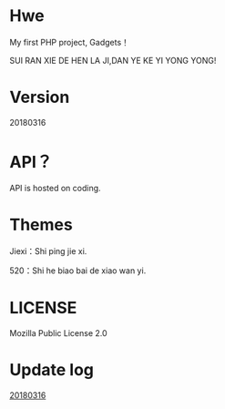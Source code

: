 # Hwe 
My first PHP project, Gadgets！

SUI RAN XIE DE HEN LA JI,DAN YE KE YI YONG YONG!


# Version
20180316


# API？ 
API is hosted on coding.


# Themes
Jiexi：Shi ping jie xi.

520：Shi he biao bai de xiao wan yi.


# LICENSE
Mozilla Public License 2.0


# Update log

[20180316][1]






  [1]: https://github.com/Tamshen/Hwe/commit/243139b86f6bc4e5ab9184f10f8bc8d0524430ac
